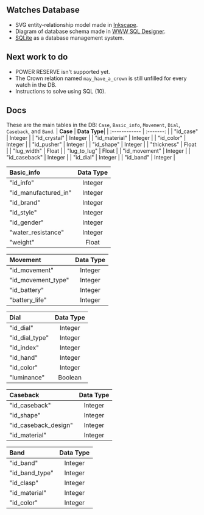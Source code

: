 ## Watches Database
- SVG entity-relationship model made in [Inkscape](https://github.com/inkscape/inkscape "Inkscape").
- Diagram of database schema made in [WWW SQL Designer](https://github.com/ondras/wwwsqldesigner "WWW SQL Designer").
- [SQLite](https://www.sqlite.org/index.html "SQLite") as a database management system.

## Next work to do

- POWER RESERVE isn't supported yet.
- The Crown relation named ```may_have_a_crown``` is still unfilled for every watch in the DB.
- Instructions to solve using SQL (10).

## Docs
These are the main tables in the DB: ```Case```, ```Basic_info```, ```Movement```, ```Dial```, ```Caseback```, and ```Band```. 
| **Case**               | **Data Type**|
| :------------          |  :-------:   |
| "id_case"              |   Integer    |
|	"id_crystal"           |   Integer    |
|	"id_material"          |   Integer    |
|	"id_color"             |   Integer    |
|	"id_pusher"            |   Integer    |
|	"id_shape"             |   Integer    |
|	"thickness"            |   Float      |
|	"lug_width"            |   Float      |
|	"lug_to_lug"           |   Float      |
|	"id_movement"          |   Integer    |
|	"id_caseback"          |   Integer    |
|	"id_dial"              |   Integer    |
|	"id_band"              |   Integer    |

| **Basic_info**         | **Data Type**|
| :------------          |  :-------:   |
| "id_info"              |   Integer    |
|	"id_manufactured_in"   |   Integer    |
|	"id_brand"             |   Integer    |
|	"id_style"             |   Integer    |
|	"id_gender"            |   Integer    |
|	"water_resistance"     |   Integer    |
|	"weight"               |   Float      |

| **Movement**          | **Data Type**|
| :------------         |   :-------:  |
| "id_movement"         |   Integer    |
|	"id_movement_type"    |   Integer    |
|	"id_battery"          |   Integer    |
|	"battery_life"        |   Integer    |

| **Dial**              | **Data Type**|
| :------------         |  :-------:   |
| "id_dial"             |   Integer    |
|	"id_dial_type"        |   Integer    |
|	"id_index"            |   Integer    |
|	"id_hand"             |   Integer    |
|	"id_color"            |   Integer    |
|	"luminance"           |   Boolean    |

| **Caseback**          | **Data Type**|
| :------------         |   :-------:  |
| "id_caseback"         |   Integer    |
|	"id_shape"            |   Integer    |
|	"id_caseback_design"  |   Integer    |
|	"id_material"         |   Integer    |

| **Band**              | **Data Type**|
| :------------         |  :-------:   |
| "id_band"             |   Integer    |
|	"id_band_type"        |   Integer    |
|	"id_clasp"            |   Integer    |
|	"id_material"         |   Integer    |
|	"id_color"            |   Integer    |









